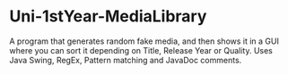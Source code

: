 # Uni-1stYear-MediaLibrary
A program that generates random fake media, and then shows it in a GUI where you can sort it depending on Title, Release Year or Quality.
Uses Java Swing, RegEx, Pattern matching and JavaDoc comments. 
